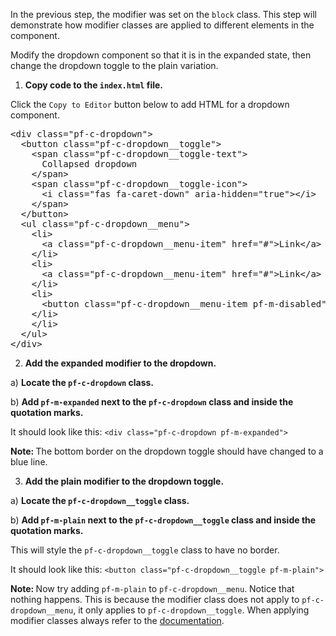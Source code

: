 In the previous step, the modifier was set on the `block` class. This step will demonstrate how modifier classes are applied to different elements in the component.

Modify the dropdown component so that it is in the expanded state, then change the dropdown toggle to the plain variation.

1) <strong>Copy code to the `index.html` file.</strong>

Click the `Copy to Editor` button below to add HTML for a dropdown component.

<pre class="file" data-filename="index.html" data-target="replace">
&lt;div class=&quot;pf-c-dropdown&quot;&gt;
  &lt;button class=&quot;pf-c-dropdown__toggle&quot;&gt;
    &lt;span class=&quot;pf-c-dropdown__toggle-text&quot;&gt;
      Collapsed dropdown
    &lt;/span&gt;
    &lt;span class=&quot;pf-c-dropdown__toggle-icon&quot;&gt;
      &lt;i class=&quot;fas fa-caret-down&quot; aria-hidden=&quot;true&quot;&gt;&lt;/i&gt;
    &lt;/span&gt;
  &lt;/button&gt;
  &lt;ul class=&quot;pf-c-dropdown__menu&quot;&gt;
    &lt;li&gt;
      &lt;a class=&quot;pf-c-dropdown__menu-item&quot; href=&quot;#&quot;&gt;Link&lt;/a&gt;
    &lt;/li&gt;
    &lt;li&gt;
      &lt;a class=&quot;pf-c-dropdown__menu-item&quot; href=&quot;#&quot;&gt;Link&lt;/a&gt;
    &lt;/li&gt;
    &lt;li&gt;
      &lt;button class=&quot;pf-c-dropdown__menu-item pf-m-disabled&quot; disabled&gt;Disabled action&lt;/button&gt;
    &lt;/li&gt;
    &lt;/li&gt;
  &lt;/ul&gt;
&lt;/div&gt;
</pre>

2) <strong>Add the expanded modifier to the dropdown.</strong>

a) <strong>Locate the `pf-c-dropdown` class.</strong>

b) <strong>Add `pf-m-expanded` next to the `pf-c-dropdown` class and inside the quotation marks.</strong>

It should look like this: `<div class="pf-c-dropdown pf-m-expanded">`

<strong>Note: </strong> The bottom border on the dropdown toggle should have changed to a blue line.

3) <strong>Add the plain modifier to the dropdown toggle.</strong>

a) <strong>Locate the `pf-c-dropdown__toggle` class.</strong>

b) <strong>Add `pf-m-plain` next to the `pf-c-dropdown__toggle` class and inside the quotation marks.</strong>

This will style the `pf-c-dropdown__toggle` class to have no border.

It should look like this: `<button class="pf-c-dropdown__toggle pf-m-plain">`

<strong>Note: </strong> Now try adding `pf-m-plain` to `pf-c-dropdown__menu`. Notice that nothing happens. This is because the modifier class does not apply to `pf-c-dropdown__menu`, it only applies to `pf-c-dropdown__toggle`. When applying modifier classes always refer to the [documentation](https://www.patternfly.org/v4/components/dropdown/html).
